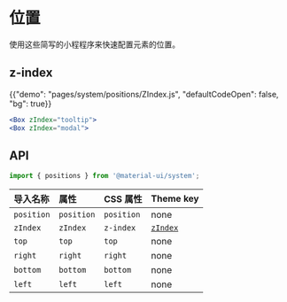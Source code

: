 # 位置

<p class="description">使用这些简写的小程程序来快速配置元素的位置。</p>

## z-index

{{"demo": "pages/system/positions/ZIndex.js", "defaultCodeOpen": false, "bg": true}}

```jsx
<Box zIndex="tooltip">
<Box zIndex="modal">
```

## API

```js
import { positions } from '@material-ui/system';
```

| 导入名称       | 属性         | CSS 属性     | Theme key                                                      |
|:---------- |:---------- |:---------- |:-------------------------------------------------------------- |
| `position` | `position` | `position` | none                                                           |
| `zIndex`   | `zIndex`   | `z-index`  | [`zIndex`](/customization/default-theme/?expand-path=$.zIndex) |
| `top`      | `top`      | `top`      | none                                                           |
| `right`    | `right`    | `right`    | none                                                           |
| `bottom`   | `bottom`   | `bottom`   | none                                                           |
| `left`     | `left`     | `left`     | none                                                           |